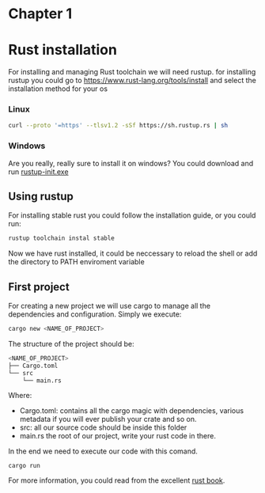 # Chapter 1
# Rust installation
For installing and managing Rust toolchain we will need rustup.
for installing rustup you could go to https://www.rust-lang.org/tools/install and select the installation method for your os
### Linux
```bash
curl --proto '=https' --tlsv1.2 -sSf https://sh.rustup.rs | sh
```
### Windows
Are you really, really sure to install it on windows?
You could download and run [rustup-init.exe](https://static.rust-lang.org/rustup/dist/i686-pc-windows-gnu/rustup-init.exe)

## Using rustup
For installing stable rust you could follow the installation guide, or you could run:
```bash
rustup toolchain instal stable
```
Now we have rust installed, it could be neccessary to reload the shell or add the directory to PATH enviroment variable

## First project
For creating a new project we will use cargo to manage all the dependencies and configuration.
Simply we execute:
 ```bash
cargo new <NAME_OF_PROJECT>
```
The structure of the project should be:

```bash
<NAME_OF_PROJECT>
├── Cargo.toml
└── src
    └── main.rs
``` 
Where:
- Cargo.toml: contains all the cargo magic with dependencies, various metadata if you will ever publish your crate and so on.
- src: all our source code should be inside this folder
- main.rs the root of our project, write your rust code in there.

In the end we need to execute our code with this comand.
```ssh
cargo run 
```
For more information, you could read from the excellent [rust book](https://doc.rust-lang.org/book/ch01-00-getting-started.html).
